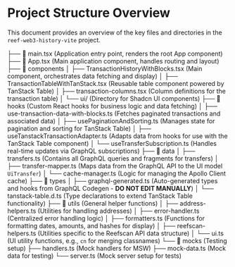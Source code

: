# Project Structure Overview

This document provides an overview of the key files and directories in the `reef-web3-history-vite` project.

├── 📌 main.tsx (Application entry point, renders the root App component)
├── 📌 App.tsx (Main application component, handles routing and layout)
├── 📂 components
│   ├── TransactionHistoryWithBlocks.tsx (Main component, orchestrates data fetching and display)
│   ├── TransactionTableWithTanStack.tsx (Reusable table component powered by TanStack Table)
│   ├── transaction-columns.tsx (Column definitions for the transaction table)
│   └── ui/ (Directory for Shadcn UI components)
├── 📂 hooks (Custom React hooks for business logic and data fetching)
│   ├── use-transaction-data-with-blocks.ts (Fetches paginated transactions and associated data)
│   ├── usePaginationAndSorting.ts (Manages state for pagination and sorting for TanStack Table)
│   ├── useTanstackTransactionAdapter.ts (Adapts data from hooks for use with the TanStack Table component)
│   └── useTransferSubscription.ts (Handles real-time updates via GraphQL subscriptions)
├── 📂 data
│   ├── transfers.ts (Contains all GraphQL queries and fragments for transfers)
│   ├── transfer-mapper.ts (Maps data from the GraphQL API to the UI model `UiTransfer`)
│   └── cache-manager.ts (Logic for managing the Apollo Client cache)
├── 📂 types
│   ├── graphql-generated.ts (Auto-generated types and hooks from GraphQL Codegen - **DO NOT EDIT MANUALLY**)
│   └── tanstack-table.d.ts (Type declarations to extend TanStack Table functionality)
├── 📂 utils (General helper functions)
│   ├── address-helpers.ts (Utilities for handling addresses)
│   ├── error-handler.ts (Centralized error handling logic)
│   ├── formatters.ts (Functions for formatting dates, amounts, and hashes for display)
│   ├── reefscan-helpers.ts (Utilities specific to the Reefscan API data structure)
│   └── ui.ts (UI utility functions, e.g., `cn` for merging classnames)
└── 📂 mocks (Testing setup)
    ├── handlers.ts (Mock handlers for MSW)
    ├── mock-data.ts (Mock data for testing)
    └── server.ts (Mock server setup for tests)
